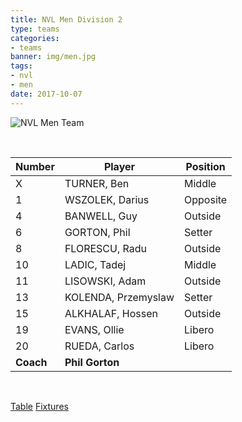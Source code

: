 ```yaml
---
title: NVL Men Division 2
type: teams
categories:
- teams
banner: img/men.jpg
tags:
- nvl
- men
date: 2017-10-07
---
```

![NVL Men Team](../../img/men.jpg)

<br/>

Number 	  | Player 				| Position
------ 	  | ------ 				| --------
X 		  | TURNER, Ben 		| Middle
1 		  | WSZOLEK, Darius 	| Opposite
4 		  | BANWELL, Guy 		| Outside
6		  | GORTON, Phil        | Setter
8 		  | FLORESCU, Radu 		| Outside
10 		  | LADIC, Tadej 		| Middle
11		  | LISOWSKI, Adam 		| Outside
13 		  | KOLENDA, Przemyslaw | Setter
15		  | ALKHALAF, Hossen 	| Outside
19		  | EVANS, Ollie 		| Libero
20		  | RUEDA, Carlos 		| Libero
**Coach** | **Phil Gorton**

<br/>

<a href="https://www.volleyballengland.org/competitions/national_volleyball_league/league_tables?comp=VE1&season=VE83036551&division=VE14801527" class="results">Table</a>
<a href="https://www.volleyballengland.org/competitions/national_volleyball_league/fixtures?season=VE83036551&division=VE14801527&teamID=BHA062436&month=all&sr=0" class="results">Fixtures</a>
